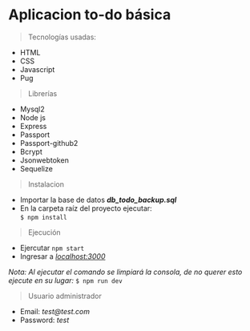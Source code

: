 # Aplicacion to-do básica

> Tecnologías usadas:

- HTML
- CSS
- Javascript
- Pug

> Librerías

- Mysql2
- Node js
- Express
- Passport
- Passport-github2
- Bcrypt
- Jsonwebtoken
- Sequelize

> Instalacion

- Importar la base de datos **_db_todo_backup.sql_**
- En la carpeta raíz del proyecto ejecutar:  
   `$ npm install`

> Ejecución

- Ejercutar
  `npm start`
- Ingresar a _<a href="http://localhost:3000" target="_blank"> localhost:3000 </a>_

_Nota: Al ejecutar el comando se limpiará la consola, de no querer esto ejecute en su lugar:_ `$ npm run dev`

> Usuario administrador

- Email: _test@test.com_
- Password: _test_
